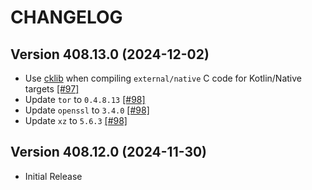 # CHANGELOG

## Version 408.13.0 (2024-12-02)
 - Use [cklib][url-cklib] when compiling `external/native` C code for Kotlin/Native targets [[#97]][97]
 - Update `tor` to `0.4.8.13` [[#98]][98]
 - Update `openssl` to `3.4.0` [[#98]][98]
 - Update `xz` to `5.6.3` [[#98]][98]

## Version 408.12.0 (2024-11-30)
 - Initial Release

[97]: https://github.com/05nelsonm/kmp-tor-resource/pull/97
[98]: https://github.com/05nelsonm/kmp-tor-resource/pull/98

[url-cklib]: https://github.com/touchlab/cklib
